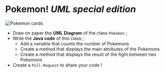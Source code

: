# Pokemon! _UML special edition_

![Pokemon cards](http://www.insert-coin.fr/wp-content/uploads/2013/10/XY0_FR_3.jpg)

* Draw on paper the **UML Diagram** of the class `Pokemon` ;
* Write the **Java code** of this class ;
  * Add a variable that counts the number of Pokemons
  * Create a method that displays the main attributes of the Pokemons 
  * Create a method that displays the result of the fight between two Pokemons
* Create a `Pull-Request` to share your code !
